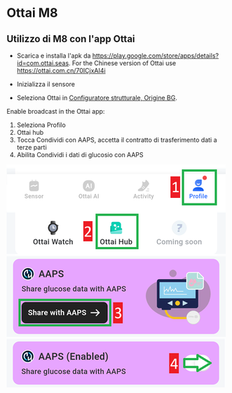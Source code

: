# Ottai M8


## Utilizzo di M8 con l'app Ottai

-   Scarica e installa l'apk da <https://play.google.com/store/apps/details?id=com.ottai.seas>. For the Chinese version of Ottai use <https://ottai.com.cn/70ICjxAI4i>

-   Inizializza il sensore

- Seleziona Ottai in [Configuratore strutturale, Origine BG](#Config-Builder-bg-source).

Enable broadcast in the Ottai app:

1. Seleziona Profilo
2. Ottai hub
3. Tocca Condividi con AAPS, accetta il contratto di trasferimento dati a terze parti
4. Abilita Condividi i dati di glucosio con AAPS

![Ottai](../images/Ottai.png)
